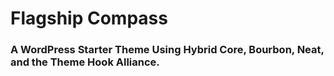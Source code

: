 # Flagship Compass

### A WordPress Starter Theme Using Hybrid Core, Bourbon, Neat, and the Theme Hook Alliance.
